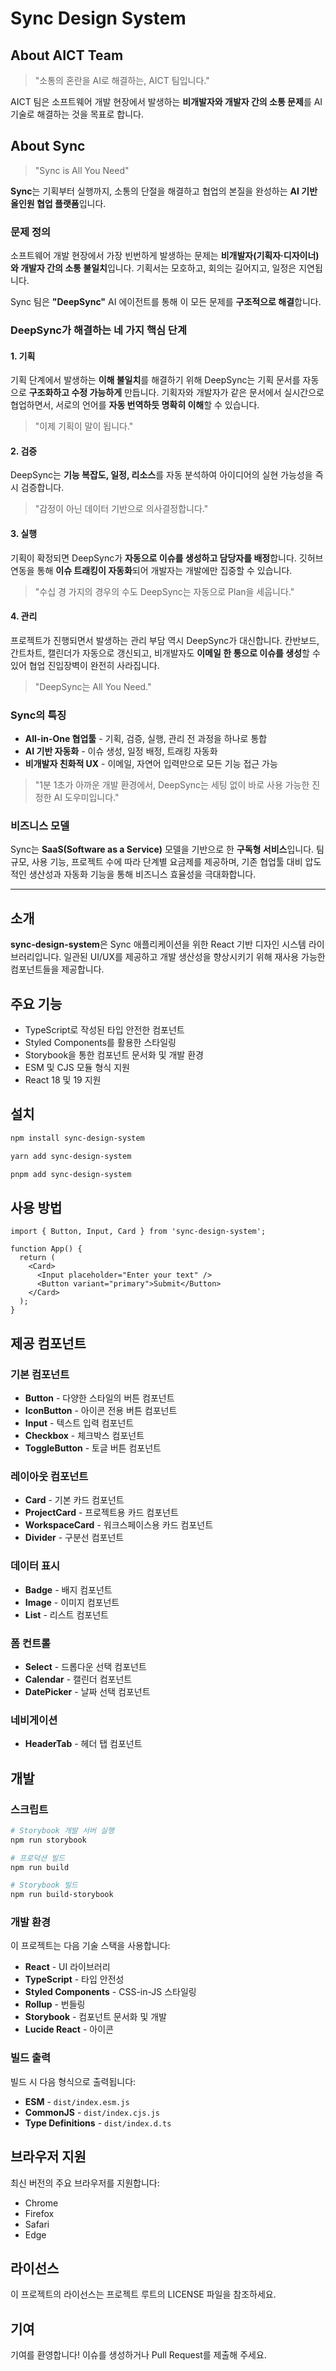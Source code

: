 # Sync Design System

## About AICT Team

> "소통의 혼란을 AI로 해결하는, AICT 팀입니다."

AICT 팀은 소프트웨어 개발 현장에서 발생하는 **비개발자와 개발자 간의 소통 문제**를 AI 기술로 해결하는 것을 목표로 합니다.

## About Sync

> "Sync is All You Need"

**Sync**는 기획부터 실행까지, 소통의 단절을 해결하고 협업의 본질을 완성하는 **AI 기반 올인원 협업 플랫폼**입니다.

### 문제 정의

소프트웨어 개발 현장에서 가장 빈번하게 발생하는 문제는 **비개발자(기획자·디자이너)와 개발자 간의 소통 불일치**입니다. 기획서는 모호하고, 회의는 길어지고, 일정은 지연됩니다.

Sync 팀은 **"DeepSync"** AI 에이전트를 통해 이 모든 문제를 **구조적으로 해결**합니다.

### DeepSync가 해결하는 네 가지 핵심 단계

#### 1. 기획
기획 단계에서 발생하는 **이해 불일치**를 해결하기 위해 DeepSync는 기획 문서를 자동으로 **구조화하고 수정 가능하게** 만듭니다. 기획자와 개발자가 같은 문서에서 실시간으로 협업하면서, 서로의 언어를 **자동 번역하듯 명확히 이해**할 수 있습니다.

> "이제 기획이 말이 됩니다."

#### 2. 검증
DeepSync는 **기능 복잡도, 일정, 리소스**를 자동 분석하여 아이디어의 실현 가능성을 즉시 검증합니다.

> "감정이 아닌 데이터 기반으로 의사결정합니다."

#### 3. 실행
기획이 확정되면 DeepSync가 **자동으로 이슈를 생성하고 담당자를 배정**합니다. 깃허브 연동을 통해 **이슈 트래킹이 자동화**되어 개발자는 개발에만 집중할 수 있습니다.

> "수십 경 가지의 경우의 수도 DeepSync는 자동으로 Plan을 세웁니다."

#### 4. 관리
프로젝트가 진행되면서 발생하는 관리 부담 역시 DeepSync가 대신합니다. 칸반보드, 간트차트, 캘린더가 자동으로 갱신되고, 비개발자도 **이메일 한 통으로 이슈를 생성**할 수 있어 협업 진입장벽이 완전히 사라집니다.

> "DeepSync는 All You Need."

### Sync의 특징

- **All-in-One 협업툴** - 기획, 검증, 실행, 관리 전 과정을 하나로 통합
- **AI 기반 자동화** - 이슈 생성, 일정 배정, 트래킹 자동화
- **비개발자 친화적 UX** - 이메일, 자연어 입력만으로 모든 기능 접근 가능

> "1분 1초가 아까운 개발 환경에서, DeepSync는 세팅 없이 바로 사용 가능한 진정한 AI 도우미입니다."

### 비즈니스 모델

Sync는 **SaaS(Software as a Service)** 모델을 기반으로 한 **구독형 서비스**입니다. 팀 규모, 사용 기능, 프로젝트 수에 따라 단계별 요금제를 제공하며, 기존 협업툴 대비 압도적인 생산성과 자동화 기능을 통해 비즈니스 효율성을 극대화합니다.

---

## 소개

**sync-design-system**은 Sync 애플리케이션을 위한 React 기반 디자인 시스템 라이브러리입니다. 일관된 UI/UX를 제공하고 개발 생산성을 향상시키기 위해 재사용 가능한 컴포넌트들을 제공합니다.

## 주요 기능

- TypeScript로 작성된 타입 안전한 컴포넌트
- Styled Components를 활용한 스타일링
- Storybook을 통한 컴포넌트 문서화 및 개발 환경
- ESM 및 CJS 모듈 형식 지원
- React 18 및 19 지원

## 설치

```bash
npm install sync-design-system
```

```bash
yarn add sync-design-system
```

```bash
pnpm add sync-design-system
```

## 사용 방법

```tsx
import { Button, Input, Card } from 'sync-design-system';

function App() {
  return (
    <Card>
      <Input placeholder="Enter your text" />
      <Button variant="primary">Submit</Button>
    </Card>
  );
}
```

## 제공 컴포넌트

### 기본 컴포넌트
- **Button** - 다양한 스타일의 버튼 컴포넌트
- **IconButton** - 아이콘 전용 버튼 컴포넌트
- **Input** - 텍스트 입력 컴포넌트
- **Checkbox** - 체크박스 컴포넌트
- **ToggleButton** - 토글 버튼 컴포넌트

### 레이아웃 컴포넌트
- **Card** - 기본 카드 컴포넌트
- **ProjectCard** - 프로젝트용 카드 컴포넌트
- **WorkspaceCard** - 워크스페이스용 카드 컴포넌트
- **Divider** - 구분선 컴포넌트

### 데이터 표시
- **Badge** - 배지 컴포넌트
- **Image** - 이미지 컴포넌트
- **List** - 리스트 컴포넌트

### 폼 컨트롤
- **Select** - 드롭다운 선택 컴포넌트
- **Calendar** - 캘린더 컴포넌트
- **DatePicker** - 날짜 선택 컴포넌트

### 네비게이션
- **HeaderTab** - 헤더 탭 컴포넌트

## 개발

### 스크립트

```bash
# Storybook 개발 서버 실행
npm run storybook

# 프로덕션 빌드
npm run build

# Storybook 빌드
npm run build-storybook
```

### 개발 환경

이 프로젝트는 다음 기술 스택을 사용합니다:

- **React** - UI 라이브러리
- **TypeScript** - 타입 안전성
- **Styled Components** - CSS-in-JS 스타일링
- **Rollup** - 번들링
- **Storybook** - 컴포넌트 문서화 및 개발
- **Lucide React** - 아이콘

### 빌드 출력

빌드 시 다음 형식으로 출력됩니다:

- **ESM** - `dist/index.esm.js`
- **CommonJS** - `dist/index.cjs.js`
- **Type Definitions** - `dist/index.d.ts`

## 브라우저 지원

최신 버전의 주요 브라우저를 지원합니다:
- Chrome
- Firefox
- Safari
- Edge

## 라이선스

이 프로젝트의 라이선스는 프로젝트 루트의 LICENSE 파일을 참조하세요.

## 기여

기여를 환영합니다! 이슈를 생성하거나 Pull Request를 제출해 주세요.
